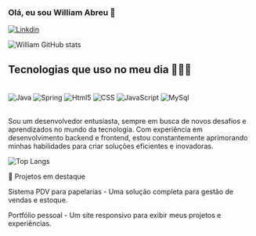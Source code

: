 ### Olá, eu sou William Abreu 👋
[![Linkdin](https://img.shields.io/badge/LinkedIn-0077B5?style=for-the-badge&logo=linkedin&logoColor=white)](https://www.linkedin.com/in/william-abreu-pereira/)

![William GitHub stats](https://github-readme-stats.vercel.app/api?username=abreuwilliam&show_icons=true&theme=radical)

## Tecnologias que uso no meu dia 👨🏻‍💻
<div style="display: inline_block"><br/>
<img align="center" alt="Java" src="https://img.shields.io/badge/Java-ED8B00?style=for-the-badge&logo=openjdk&logoColor=white" />
<img align="center" alt="Spring" src="https://img.shields.io/badge/Spring-6DB33F?style=for-the-badge&logo=spring&logoColor=white" />
<img align="center" alt="Html5" src="https://img.shields.io/badge/HTML-239120?style=for-the-badge&logo=html5&logoColor=white" />
<img align="center" alt="CSS" src="https://img.shields.io/badge/CSS-239120?&style=for-the-badge&logo=css3&logoColor=white" />
<img align="center" alt="JavaScript" src="https://img.shields.io/badge/JavaScript-323330?style=for-the-badge&logo=javascript&logoColor=F7DF1E" />  
<img align="center" alt="MySql" src="https://img.shields.io/badge/MySQL-00000F?style=for-the-badge&logo=mysql&logoColor=white" />
</div><br/>
 
Sou um desenvolvedor entusiasta, sempre em busca de novos desafios e aprendizados no mundo da tecnologia. Com experiência em desenvolvimento backend e frontend, estou constantemente aprimorando minhas habilidades para criar soluções eficientes e inovadoras.

![Top Langs](https://github-readme-stats.vercel.app/api/top-langs/?username=abreuwilliam&hide_progress=true)

🌟 Projetos em destaque

Sistema PDV para papelarias - Uma solução completa para gestão de vendas e estoque.

Portfólio pessoal - Um site responsivo para exibir meus projetos e experiências.
